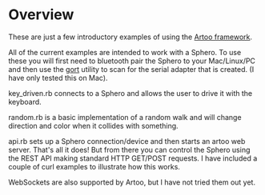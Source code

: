 Overview
=========

These are just a few introductory examples of using the [Artoo
framework](http://artoo.io/).

All of the current examples are intended to work with a Sphero. 
To use these you will first need to bluetooth pair the Sphero to your
Mac/Linux/PC and then use the [gort](http://gort.io/) utility to scan
for the serial adapter that is created. (I have only tested this on
Mac).

key_driven.rb connects to a Sphero and allows the user to drive it with
the keyboard.

random.rb is a basic implementation of a random walk and will change
direction and color when it collides with something.

api.rb sets up a Sphero connection/device and then starts an artoo web server. 
That's all it does! But from there you can control the Sphero using the REST
API making standard HTTP GET/POST requests.  I have included a couple of
curl examples to illustrate how this works.

WebSockets are also supported by Artoo, but I have not tried them out
yet.

